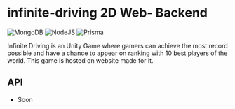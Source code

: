 # infinite-driving 2D Web- Backend

![MongoDB](https://img.shields.io/badge/MongoDB-%234ea94b.svg?style=for-the-badge&logo=mongodb&logoColor=white)
![NodeJS](https://img.shields.io/badge/node.js-6DA55F?style=for-the-badge&logo=node.js&logoColor=white)
![Prisma](https://img.shields.io/badge/Prisma-3982CE?style=for-the-badge&logo=Prisma&logoColor=white)

Infinite Driving is an Unity Game where gamers can achieve the most record possible and have a chance to appear on ranking with 10 best players of the world. This game is hosted on website made for it.

## API 
- Soon

